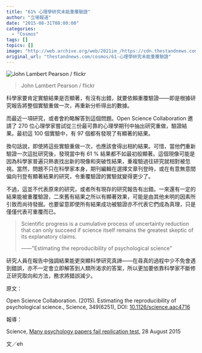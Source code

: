 ```yaml
---
title: "61% 心理學研究未能重覆驗證"
author: "立場報道"
date: "2015-08-31T08:00:00"
categories:
  - "Cosmos"
tags: []
topics: []
image: "http://web.archive.org/web/2021im_/https://cdn.thestandnews.com/media/photos/cache/1769903155_878612b6a2_o_zMbfo_1200x0.jpg"
original_url: "thestandnews.com/cosmos/61-心理學研究未能重覆驗證"
---
```

![John Lambert Pearson / flickr](http://web.archive.org/web/2021im_/https://cdn.thestandnews.com/media/photos/cache/1769903155_878612b6a2_o_zMbfo_1200x0.jpg)

> John Lambert Pearson / flickr

科學家要肯定實驗結果是否顯著，有沒有出錯，就要依賴重覆驗證——即是根據研究報告將整個實驗重做一次，再重新分析得出的數據。

而最近一項研究，或者會約略解答到這個問題。Open Science Collaboration 邀請了 270 位心理學家嘗試從三份最可靠的心理學期刊中抽出研究重做，驗證結果。最初這 100 個實驗中，有 97 個都有發現了有顯著的結果。

換句話說，即使將這些實驗重做一次，也應該會得出相約結果。可惜，當他們重新驗證一次這批研究後，發現當中有 61 % 結果都不如最初般顯著。這個現像可能是因為科學家普遍只熱衷找出新的現像和突破性結果，重複驗過往研究就相對被忽視。當然，問題不只在科學家本身，期刊編輯在選擇文章刊登時，或在有意無意間偏向刊登有顯著結果的研究，令重覆驗證的實驗就變得更少了。

不過，這並不代表原來的研究，或者所有現存的研究報告有出錯。一來還有一定的結果能被重覆驗證，二來舊有結果之所以有顯著效果，可能是由其他未明的因素所引致而尚待發掘。也要留意即使所有結果成功被驗證亦不代表它們成為真理，只是僅僅代表可重覆而已。

> Scientific progress is a cumulative process of uncertainty reduction that can only succeed if science itself remains the greatest skeptic of its explanatory claims.
> 
> ——"Estimating the reproducibility of psychological science"

研究人員在報告中強調結果能更突顯科學研究真諦——在尋真的過程中少不免會遇到錯誤，亦不一定會立即解答到人類所渴求的答案，所以更加要依靠科學家不斷修正研究取向和方法，務求將錯誤減少。

原文：

Open Science Collaboration. (2015). Estimating the reproducibility of psychological science., Science, 349(6251), DOI: [10.1126/science.aac4716](http://web.archive.org/web/20210628185735/http://www.sciencemag.org/content/349/6251/aac4716.full)

報導：

Science, [Many psychology papers fail replication test](http://web.archive.org/web/20210628185735/http://www.sciencemag.org/content/349/6251/910.full?utm_campaign=email-sci-toc&utm_src=email), 28 August 2015

  
文／eh
